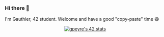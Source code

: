 ### Hi there 👋 
I'm Gauthier, 42 student. Welcome and have a good "copy-paste" time 😄
<div style="margin: 0 auto; width: 50%;" align = center>
  <a href="https://github.com/Coday-meric/badge42"><img src="https://badge42.coday.fr/api/v2/clvc5rxvg1957601p48qay65ml/stats?cursusId=21&coalitionId=317" alt="gpeyre's 42 stats" /></a>
</div>
<!--
**Gauthiergit/Gauthiergit** is a ✨ _special_ ✨ repository because its `README.md` (this file) appears on your GitHub profile.

Here are some ideas to get you started:

- 🔭 I’m currently working on ...
- 🌱 I’m currently learning ...
- 👯 I’m looking to collaborate on ...
- 🤔 I’m looking for help with ...
- 💬 Ask me about ...
- 📫 How to reach me: ...
- 😄 Pronouns: ...
- ⚡ Fun fact: ...
-->
